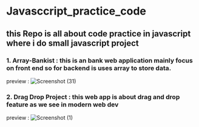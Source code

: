 # Javasccript_practice_code

## this Repo is all about code practice in javascript where i do small javascript  project 

### 1. Array-Bankist : this is an bank web application mainly focus on front end so for backend is uses array to store data. 
preview :
![Screenshot (31)](https://user-images.githubusercontent.com/40719341/210197876-ad90bb3e-86d3-497f-9cd6-e99cd825b520.png)

### 2. Drag Drop Project : this web app is about drag and drop feature as we see in modern web dev
preview :
![Screenshot (1)](https://user-images.githubusercontent.com/40719341/210197900-aa448e41-0172-402c-b509-4a3126d9e5ae.png)
